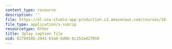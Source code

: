 ```yaml
---
content_type: resource
description: ''
file: https://ol-ocw-studio-app-production.s3.amazonaws.com/courses/18-02sc-multivariable-calculus-fall-2010/8278458b2941b1a6bd8bbc152ad23950_WwBaQCy4jfk.srt
file_type: application/x-subrip
resourcetype: Other
title: 3play caption file
uid: 8278458b-2941-b1a6-bd8b-bc152ad23950
---
```

